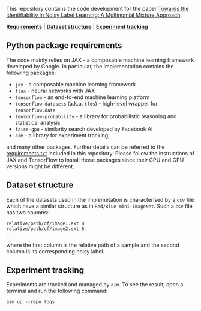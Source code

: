 This repository contains the code development for the paper [Towards the Identifiability in Noisy Label Learning: A Multinomial Mixture Approach](https://arxiv.org/abs/2301.01405).

[**Requirements**](#python-package-requirements)
| [**Dataset structure**](#dataset-structure)
| [**Experiment tracking**](#experiment-tracking)

## Python package requirements
The code mainly relies on JAX - a composable machine learning framework developed by Google. In particular, the implementation contains the following packages:
- ```jax``` - a composable machine learning framework
- ```flax``` - neural networks with JAX
- ```tensorflow``` - an end-to-end machine learning platform
- ```tensorflow-datasets``` (a.k.a. ```tfds```) - high-level wrapper for ```tensorflow.data```
- ```tensorflow-probability``` - a library for probabilistic reasoning and statistical analysis
- ```faiss-gpu``` - similarity search developed by Facebook AI
- ```aim``` - a library for experiment tracking,

and many other packages. Further details can be referred to the [requirements.txt](requirements.txt) included in this repository. Please follow the instructions of JAX and TensorFlow to install those packages since their CPU and GPU versions might be different.

## Dataset structure
Each of the datasets used in the implemetation is characterised by a ```csv``` file which have a similar structure as in ```Red/Blue mini-ImageNet```. Such a ```csv``` file has two coumns:
```
relative/path/of/image1.ext 8
relative/path/of/image2.ext 6
...
```
where the first column is the relative path of a sample and the second column is its corresponding noisy label.

## Experiment tracking
Experiments are tracked and managed by ```aim```. To see the result, open a terminal and run the following command:
```linux
aim up --repo logs
```